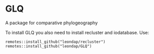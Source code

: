 # GLQ
A package for comparative phylogeography


To install GLQ you also need to install recluster and iodatabase. Use:
```
remotes::install_github("leondap/recluster")
remotes::install_github("leondap/GLQ")
```
